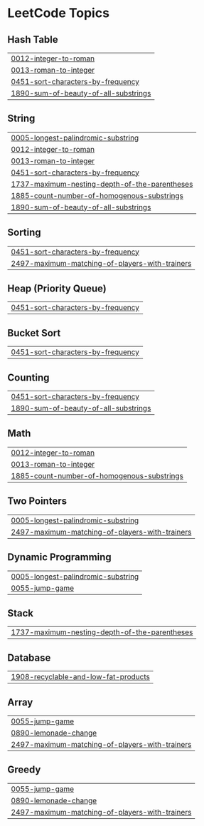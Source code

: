 

<!---LeetCode Topics Start-->
# LeetCode Topics
## Hash Table
|  |
| ------- |
| [0012-integer-to-roman](https://github.com/solomon-2105/Leetcode-problems/tree/master/0012-integer-to-roman) |
| [0013-roman-to-integer](https://github.com/solomon-2105/Leetcode-problems/tree/master/0013-roman-to-integer) |
| [0451-sort-characters-by-frequency](https://github.com/solomon-2105/Leetcode-problems/tree/master/0451-sort-characters-by-frequency) |
| [1890-sum-of-beauty-of-all-substrings](https://github.com/solomon-2105/Leetcode-problems/tree/master/1890-sum-of-beauty-of-all-substrings) |
## String
|  |
| ------- |
| [0005-longest-palindromic-substring](https://github.com/solomon-2105/Leetcode-problems/tree/master/0005-longest-palindromic-substring) |
| [0012-integer-to-roman](https://github.com/solomon-2105/Leetcode-problems/tree/master/0012-integer-to-roman) |
| [0013-roman-to-integer](https://github.com/solomon-2105/Leetcode-problems/tree/master/0013-roman-to-integer) |
| [0451-sort-characters-by-frequency](https://github.com/solomon-2105/Leetcode-problems/tree/master/0451-sort-characters-by-frequency) |
| [1737-maximum-nesting-depth-of-the-parentheses](https://github.com/solomon-2105/Leetcode-problems/tree/master/1737-maximum-nesting-depth-of-the-parentheses) |
| [1885-count-number-of-homogenous-substrings](https://github.com/solomon-2105/Leetcode-problems/tree/master/1885-count-number-of-homogenous-substrings) |
| [1890-sum-of-beauty-of-all-substrings](https://github.com/solomon-2105/Leetcode-problems/tree/master/1890-sum-of-beauty-of-all-substrings) |
## Sorting
|  |
| ------- |
| [0451-sort-characters-by-frequency](https://github.com/solomon-2105/Leetcode-problems/tree/master/0451-sort-characters-by-frequency) |
| [2497-maximum-matching-of-players-with-trainers](https://github.com/solomon-2105/Leetcode-problems/tree/master/2497-maximum-matching-of-players-with-trainers) |
## Heap (Priority Queue)
|  |
| ------- |
| [0451-sort-characters-by-frequency](https://github.com/solomon-2105/Leetcode-problems/tree/master/0451-sort-characters-by-frequency) |
## Bucket Sort
|  |
| ------- |
| [0451-sort-characters-by-frequency](https://github.com/solomon-2105/Leetcode-problems/tree/master/0451-sort-characters-by-frequency) |
## Counting
|  |
| ------- |
| [0451-sort-characters-by-frequency](https://github.com/solomon-2105/Leetcode-problems/tree/master/0451-sort-characters-by-frequency) |
| [1890-sum-of-beauty-of-all-substrings](https://github.com/solomon-2105/Leetcode-problems/tree/master/1890-sum-of-beauty-of-all-substrings) |
## Math
|  |
| ------- |
| [0012-integer-to-roman](https://github.com/solomon-2105/Leetcode-problems/tree/master/0012-integer-to-roman) |
| [0013-roman-to-integer](https://github.com/solomon-2105/Leetcode-problems/tree/master/0013-roman-to-integer) |
| [1885-count-number-of-homogenous-substrings](https://github.com/solomon-2105/Leetcode-problems/tree/master/1885-count-number-of-homogenous-substrings) |
## Two Pointers
|  |
| ------- |
| [0005-longest-palindromic-substring](https://github.com/solomon-2105/Leetcode-problems/tree/master/0005-longest-palindromic-substring) |
| [2497-maximum-matching-of-players-with-trainers](https://github.com/solomon-2105/Leetcode-problems/tree/master/2497-maximum-matching-of-players-with-trainers) |
## Dynamic Programming
|  |
| ------- |
| [0005-longest-palindromic-substring](https://github.com/solomon-2105/Leetcode-problems/tree/master/0005-longest-palindromic-substring) |
| [0055-jump-game](https://github.com/solomon-2105/Leetcode-problems/tree/master/0055-jump-game) |
## Stack
|  |
| ------- |
| [1737-maximum-nesting-depth-of-the-parentheses](https://github.com/solomon-2105/Leetcode-problems/tree/master/1737-maximum-nesting-depth-of-the-parentheses) |
## Database
|  |
| ------- |
| [1908-recyclable-and-low-fat-products](https://github.com/solomon-2105/Leetcode-problems/tree/master/1908-recyclable-and-low-fat-products) |
## Array
|  |
| ------- |
| [0055-jump-game](https://github.com/solomon-2105/Leetcode-problems/tree/master/0055-jump-game) |
| [0890-lemonade-change](https://github.com/solomon-2105/Leetcode-problems/tree/master/0890-lemonade-change) |
| [2497-maximum-matching-of-players-with-trainers](https://github.com/solomon-2105/Leetcode-problems/tree/master/2497-maximum-matching-of-players-with-trainers) |
## Greedy
|  |
| ------- |
| [0055-jump-game](https://github.com/solomon-2105/Leetcode-problems/tree/master/0055-jump-game) |
| [0890-lemonade-change](https://github.com/solomon-2105/Leetcode-problems/tree/master/0890-lemonade-change) |
| [2497-maximum-matching-of-players-with-trainers](https://github.com/solomon-2105/Leetcode-problems/tree/master/2497-maximum-matching-of-players-with-trainers) |
<!---LeetCode Topics End-->
